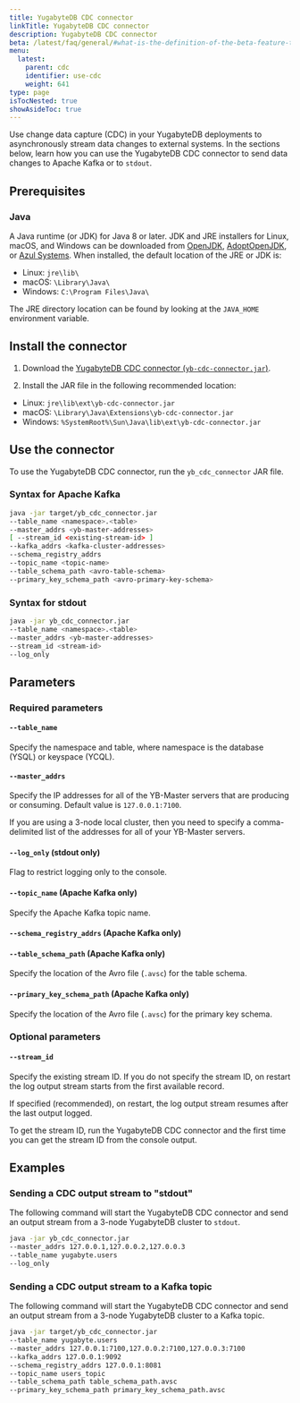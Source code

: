```yaml
---
title: YugabyteDB CDC connector
linkTitle: YugabyteDB CDC connector
description: YugabyteDB CDC connector
beta: /latest/faq/general/#what-is-the-definition-of-the-beta-feature-tag
menu:
  latest:
    parent: cdc
    identifier: use-cdc
    weight: 641
type: page
isTocNested: true
showAsideToc: true
---
```


Use change data capture (CDC) in your YugabyteDB deployments to asynchronously stream data changes to external systems. In the sections below, learn how you can use the YugabyteDB CDC connector to send data changes to Apache Kafka or to `stdout`.

## Prerequisites

### Java

A Java runtime (or JDK) for Java 8 or later. JDK and JRE installers for Linux, macOS, and Windows can be downloaded from [OpenJDK](https://openjdk.java.net/install/), [AdoptOpenJDK](https://adoptopenjdk.net/releases.html), or [Azul Systems](https://www.azul.com/downloads/zulu-community/). When installed, the default location of the JRE or JDK is:

- Linux: `jre\lib\`
- macOS: `\Library\Java\`
- Windows: `C:\Program Files\Java\`

The JRE directory location can be found by looking at the `JAVA_HOME` environment variable.

## Install the connector

1. Download the [YugabyteDB CDC connector (`yb-cdc-connector.jar`)](https://github.com/yugabyte/yb-kafka-connector/blob/master/yb-cdc/yb-cdc-connector.jar).

2. Install the JAR file in the following recommended location:

- Linux: `jre\lib\ext\yb-cdc-connector.jar`
- macOS: `\Library\Java\Extensions\yb-cdc-connector.jar`
- Windows: `%SystemRoot%\Sun\Java\lib\ext\yb-cdc-connector.jar`

## Use the connector

To use the YugabyteDB CDC connector, run the `yb_cdc_connector` JAR file.

### Syntax for Apache Kafka

```sh
java -jar target/yb_cdc_connector.jar
--table_name <namespace>.<table>
--master_addrs <yb-master-addresses>
[ --stream_id <existing-stream-id> ]
--kafka_addrs <kafka-cluster-addresses>
--schema_registry_addrs
--topic_name <topic-name>
--table_schema_path <avro-table-schema>
--primary_key_schema_path <avro-primary-key-schema>
```

### Syntax for stdout

```sh
java -jar yb_cdc_connector.jar
--table_name <namespace>.<table>
--master_addrs <yb-master-addresses>
--stream_id <stream-id>
--log_only
```

## Parameters

### Required parameters 

#### `--table_name`

Specify the namespace and table, where namespace is the database (YSQL) or keyspace (YCQL).

#### `--master_addrs`

Specify the IP addresses for all of the YB-Master servers that are producing or consuming. Default value is `127.0.0.1:7100`.

If you are using a 3-node local cluster, then you need to specify a comma-delimited list of the addresses for all of your YB-Master servers.

#### `--log_only` (stdout only)

Flag to restrict logging only to the console.

#### `--topic_name` (Apache Kafka only)

Specify the Apache Kafka topic name.

#### `--schema_registry_addrs` (Apache Kafka only)

#### `--table_schema_path` (Apache Kafka only)

Specify the location of the Avro file (`.avsc`) for the table schema.

#### `--primary_key_schema_path` (Apache Kafka only)

Specify the location of the Avro file (`.avsc`) for the primary key schema.

### Optional parameters

#### `--stream_id`

Specify the existing stream ID. If you do not specify the stream ID, on restart the log output stream starts from the first available record.

If specified (recommended), on restart, the log output stream resumes after the last output logged.

To get the stream ID, run the YugabyteDB CDC connector and the first time you can get the stream ID from the console output.

## Examples

### Sending a CDC output stream to "stdout"

The following command will start the YugabyteDB CDC connector and send an output stream from a 3-node YugabyteDB cluster to `stdout`.

```sh
java -jar yb_cdc_connector.jar
--master_addrs 127.0.0.1,127.0.0.2,127.0.0.3
--table_name yugabyte.users
--log_only
```

### Sending a CDC output stream to a Kafka topic

The following command will start the YugabyteDB CDC connector and send an output stream from a 3-node YugabyteDB cluster to a Kafka topic.

```sh
java -jar target/yb_cdc_connector.jar
--table_name yugabyte.users
--master_addrs 127.0.0.1:7100,127.0.0.2:7100,127.0.0.3:7100
--kafka_addrs 127.0.0.1:9092
--schema_registry_addrs 127.0.0.1:8081
--topic_name users_topic
--table_schema_path table_schema_path.avsc
--primary_key_schema_path primary_key_schema_path.avsc
```
